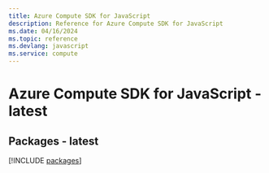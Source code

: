 ```yaml
---
title: Azure Compute SDK for JavaScript
description: Reference for Azure Compute SDK for JavaScript
ms.date: 04/16/2024
ms.topic: reference
ms.devlang: javascript
ms.service: compute
---
```

# Azure Compute SDK for JavaScript - latest
## Packages - latest
[!INCLUDE [packages](compute-index.md)]